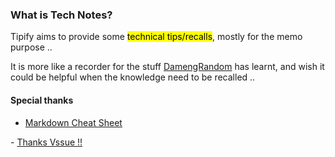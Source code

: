 ### What is Tech Notes? 

Tipify aims to provide some <mark>technical tips/recalls</mark>, mostly for the memo purpose ..

It is more like a recorder for the stuff <a href="https://github.com/DamengRandom" target="_blank">DamengRandom</a> has learnt, and wish it could be helpful when the knowledge need to be recalled ..



#### Special thanks

- <a href="https://www.markdownguide.org/cheat-sheet/"
  target="_blank">
  Markdown Cheat Sheet
</a>
- <a href="https://vssue.js.org/" target="_blank">Thanks Vssue !!</a>
